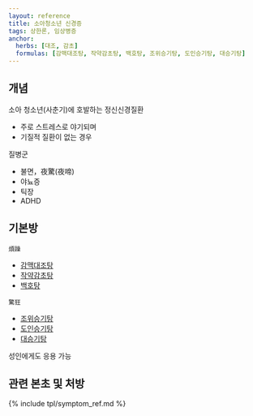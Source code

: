 ```yaml
---
layout: reference
title: 소아청소년 신경증
tags: 상한론, 임상병증
anchor:
  herbs: [대조, 감초]
  formulas: [감맥대조탕, 작약감초탕, 백호탕, 조위승기탕, 도인승기탕, 대승기탕]
---
```


## 개념

소아 청소년(사춘기)에 호발하는 정신신경질환
* 주로 스트레스로 야기되며
* 기질적 질환이 없는 경우

질병군
* 불면，夜驚(夜啼)
* 야뇨증
* 틱장
* ADHD

## 기본방

`煩躁`
* [감맥대조탕]({{site.formulaurl}}/감맥대조탕)
* [작약감초탕]({{site.formulaurl}}/작약감초탕)
* [백호탕]({{site.formulaurl}}/백호탕)

`驚狂`
* [조위승기탕]({{site.formulaurl}}/조위승기탕)
* [도인승기탕]({{site.formulaurl}}/도인승기탕)
* [대승기탕]({{site.formulaurl}}/대승기탕)

성인에게도 응용 가능

## 관련 본초 및 처방


{% include tpl/symptom_ref.md %}
